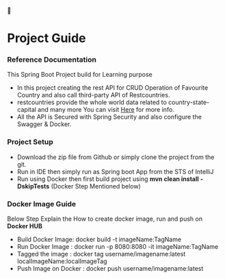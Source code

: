🎉 

# Project Guide
### Reference Documentation
This Spring Boot Project build for Learning purpose

* In this project creating the rest API for CRUD Operation of Favourite Country and also call third-party API of Restcountries.
* restcountries provide the whole world data related to country-state-capital and many more You can visit [Here](https://restcountries.com/) for more info. 
* All the API is Secured with Spring Security and also configure the Swagger & Docker.

### Project Setup
* Download the zip file from Github or simply clone the project from the git.
* Run in IDE then simply run as Spring boot App from the STS of IntelliJ
* Run using Docker then first build project using **mvn clean install -DskipTests** (Docker Step Mentioned below)

### Docker Image Guide
Below Step Explain the How to create docker image, run and push on **Docker HUB**

* Build Docker Image: docker build -t imageName:TagName
* Run Docker Image  : docker run -p 8080:8080 -it imageName:TagName
* Tagged the image  : docker tag username/imagename:latest localImageName:localImageTag
* Push Image on Docker : docker push username/imagename:latest

